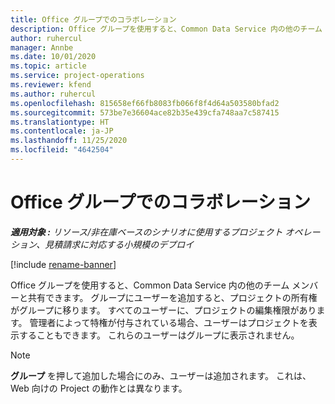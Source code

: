 ```yaml
---
title: Office グループでのコラボレーション
description: Office グループを使用すると、Common Data Service 内の他のチーム メンバーと共有できます。
author: ruhercul
manager: Annbe
ms.date: 10/01/2020
ms.topic: article
ms.service: project-operations
ms.reviewer: kfend
ms.author: ruhercul
ms.openlocfilehash: 815658ef66fb8083fb066f8f4d64a503580bfad2
ms.sourcegitcommit: 573be7e36604ace82b35e439cfa748aa7c587415
ms.translationtype: HT
ms.contentlocale: ja-JP
ms.lasthandoff: 11/25/2020
ms.locfileid: "4642504"
---
```

# <a name="collaboration-with-office-groups"></a>Office グループでのコラボレーション

_**適用対象 :** リソース/非在庫ベースのシナリオに使用するプロジェクト オペレーション、見積請求に対応する小規模のデプロイ_

[!include [rename-banner](~/includes/cc-data-platform-banner.md)]

Office グループを使用すると、Common Data Service 内の他のチーム メンバーと共有できます。 グループにユーザーを追加すると、プロジェクトの所有権がグループに移ります。 すべてのユーザーに、プロジェクトの編集権限があります。 管理者によって特権が付与されている場合、ユーザーはプロジェクトを表示することもできます。 これらのユーザーはグループに表示されません。

> [!NOTE] 
> **グループ** を押して追加した場合にのみ、ユーザーは追加されます。 これは、Web 向けの Project の動作とは異なります。 

